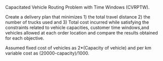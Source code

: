 Capacitated Vehicle Routing Problem with Time Windows (CVRPTW).

Create a delivery plan that minimizes 1) the total travel distance 2) the number of trucks used
and 3) Total cost incurred while satisfying the constraints related to vehicle capacities, customer 
time windows,and vehicles allowed at each order location and compare the results obtained for each objective.

Assumed fixed cost of vehicles as 2*(Capacity of vehicle) and per km variable cost as (20000-capacity)/1000.
